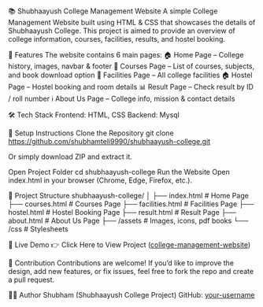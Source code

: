 📚 Shubhaayush College Management Website
A simple College Management Website built using HTML & CSS that showcases the details of Shubhaayush College.
This project is aimed to provide an overview of college information, courses, facilities, results, and hostel booking.

🌟 Features
The website contains 6 main pages:
🏠 Home Page – College history, images, navbar & footer
📘 Courses Page – List of courses, subjects, and book download option
🏫 Facilities Page – All college facilities
🏠 Hostel Page – Hostel booking and room details
📊 Result Page – Check result by ID / roll number
ℹ️ About Us Page – College info, mission & contact details

🛠️ Tech Stack
Frontend: HTML, CSS
Backend: Mysql

🚀 Setup Instructions
Clone the Repository
git clone https://github.com/shubhamteli9990/shubhaayush-college.git

Or simply download ZIP and extract it.

Open Project Folder
cd shubhaayush-college
Run the Website
Open index.html in your browser (Chrome, Edge, Firefox, etc.).

📂 Project Structure
shubhaayush-college/
│
├── index.html          # Home Page
├── courses.html        # Courses Page
├── facilities.html     # Facilities Page
├── hostel.html         # Hostel Booking Page
├── result.html         # Result Page
├── about.html          # About Us Page
├── /assets             # Images, icons, pdf books
└── /css                # Stylesheets

🔗 Live Demo
👉 Click Here to View Project
([college-management-website](https://college-management.shubhamtel.me/))

🙌 Contribution
Contributions are welcome!
If you’d like to improve the design, add new features, or fix issues, feel free to fork the repo and create a pull request.

👨‍💻 Author
Shubham (Shubhaayush College Project)
GitHub: [your-username](https://github.com/shubhamteli9990/)
